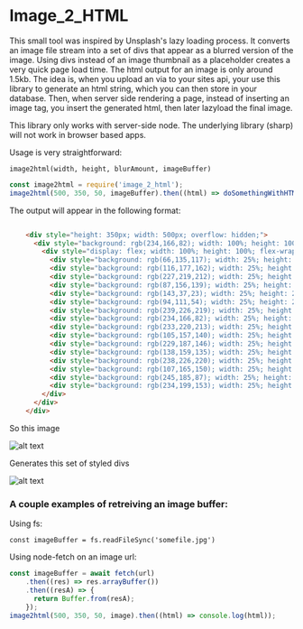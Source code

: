 # Image_2_HTML

This small tool was inspired by Unsplash's lazy loading process. It converts an image file stream into a set of divs that appear as a blurred version of the image. Using divs instead of an image thumbnail as a placeholder creates a very quick page load time. The html output for an image is only around 1.5kb. The idea is, when you upload an via to your sites api, your use this library to generate an html string, which you can then store in your database. Then, when server side rendering a page, instead of inserting an image tag, you insert the generated html, then later lazyload the final image.

This library only works with server-side node. The underlying library (sharp) will not work in browser based apps.

Usage is very straightforward:

`image2html(width, height, blurAmount, imageBuffer)`

```js
const image2html = require('image_2_html');
image2html(500, 350, 50, imageBuffer).then((html) => doSomethingWithHTML()));
```

The output will appear in the following format:

```html

    <div style="height: 350px; width: 500px; overflow: hidden;">
      <div style="background: rgb(234,166,82); width: 100%; height: 100%;">
        <div style="display: flex; width: 100%; height: 100%; flex-wrap: wrap; filter: blur(50px);">
          <div style="background: rgb(66,135,117); width: 25%; height: 25%"></div>
          <div style="background: rgb(116,177,162); width: 25%; height: 25%"></div>
          <div style="background: rgb(227,219,212); width: 25%; height: 25%"></div>
          <div style="background: rgb(87,156,139); width: 25%; height: 25%"></div>
          <div style="background: rgb(143,37,23); width: 25%; height: 25%"></div>
          <div style="background: rgb(94,111,54); width: 25%; height: 25%"></div>
          <div style="background: rgb(239,226,219); width: 25%; height: 25%"></div>
          <div style="background: rgb(234,166,82); width: 25%; height: 25%"></div>
          <div style="background: rgb(233,220,213); width: 25%; height: 25%"></div>
          <div style="background: rgb(105,157,140); width: 25%; height: 25%"></div>
          <div style="background: rgb(229,187,146); width: 25%; height: 25%"></div>
          <div style="background: rgb(138,159,135); width: 25%; height: 25%"></div>
          <div style="background: rgb(238,226,220); width: 25%; height: 25%"></div>
          <div style="background: rgb(107,165,150); width: 25%; height: 25%"></div>
          <div style="background: rgb(245,185,87); width: 25%; height: 25%"></div>
          <div style="background: rgb(234,199,153); width: 25%; height: 25%"></div>
        </div>
      </div>
    </div>
```

So this image

 ![alt text](https://i.imgur.com/vt76ZiE.jpg)



Generates this set of styled divs

![alt text](https://i.imgur.com/zPxj5MQ.png)

### A couple examples of retreiving an image buffer:

Using fs:

```const imageBuffer = fs.readFileSync('somefile.jpg')```



Using node-fetch on an image url:

```js
const imageBuffer = await fetch(url)
    .then((res) => res.arrayBuffer())
    .then((resA) => {
      return Buffer.from(resA);
    });
image2html(500, 350, 50, image).then((html) => console.log(html));
```
